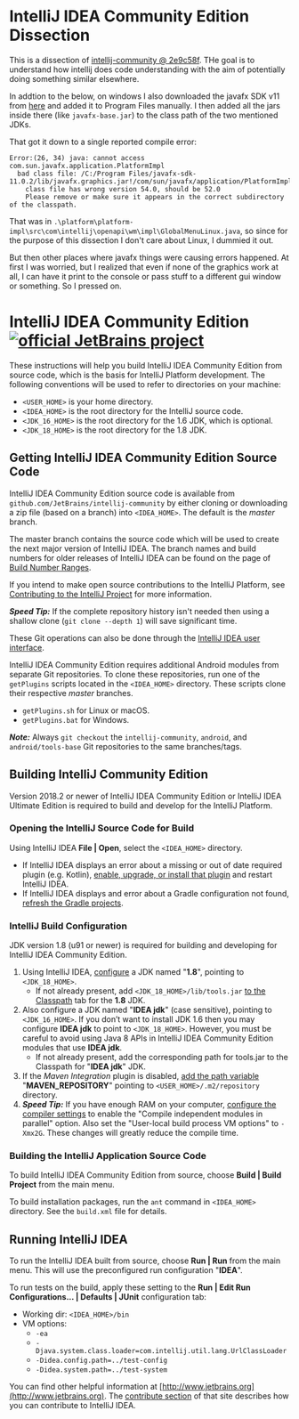# IntelliJ IDEA Community Edition Dissection 

This is a dissection of [intellij-community @ 2e9c58f](https://github.com/JetBrains/intellij-community/commit/2e9c58f56b507fedf8d650dc1e5d6e39300e54ec). THe goal is to understand how intellij does code understanding with the aim of potentially doing  something similar elsewhere.

In addtion to the below, on windows I also downloaded the javafx SDK v11 from [here](https://gluonhq.com/products/javafx/) and added it to Program Files manually.
I then added all the jars inside there (like `javafx-base.jar`) to the class path of the two mentioned JDKs.

That got it down to a single reported compile error:
```
Error:(26, 34) java: cannot access com.sun.javafx.application.PlatformImpl
  bad class file: /C:/Program Files/javafx-sdk-11.0.2/lib/javafx.graphics.jar!/com/sun/javafx/application/PlatformImpl.class
    class file has wrong version 54.0, should be 52.0
    Please remove or make sure it appears in the correct subdirectory of the classpath.
```
That was in `.\platform\platform-impl\src\com\intellij\openapi\wm\impl\GlobalMenuLinux.java`, so since for the purpose of this dissection I don't care about Linux, I dummied it out.

But then other places where javafx things were causing errors happened. At first I was worried, but I realized that even if none of the graphics work at all, 
I can have it print to the console or pass stuff to a different gui window or something. So I pressed on.



# IntelliJ IDEA Community Edition [![official JetBrains project](http://jb.gg/badges/official.svg)](https://confluence.jetbrains.com/display/ALL/JetBrains+on+GitHub)
These instructions will help you build IntelliJ IDEA Community Edition from source code, which is the basis for IntelliJ Platform development.
The following conventions will be used to refer to directories on your machine:
* `<USER_HOME>` is your home directory.
* `<IDEA_HOME>` is the root directory for the IntelliJ source code.
* `<JDK_16_HOME>` is the root directory for the 1.6 JDK, which is optional.
* `<JDK_18_HOME>` is the root directory for the 1.8 JDK.

## Getting IntelliJ IDEA Community Edition Source Code
IntelliJ IDEA Community Edition source code is available from `github.com/JetBrains/intellij-community` by either cloning or
downloading a zip file (based on a branch) into `<IDEA_HOME>`. The default is the *master* branch. 

The master branch contains the source code which will be used to create the next major version of IntelliJ IDEA. The branch names
and build numbers for older releases of IntelliJ IDEA can be found on the page of
[Build Number Ranges](http://www.jetbrains.org/intellij/sdk/docs/basics/getting_started/build_number_ranges.html).

If you intend to make open source contributions to the IntelliJ Platform,
see [Contributing to the IntelliJ Project](http://www.jetbrains.org/display/IJOS/Contribute) for more information.

_**Speed Tip:**_ If the complete repository history isn't needed then using a shallow clone (`git clone --depth 1`) will save significant time.

These Git operations can also be done through the [IntelliJ IDEA user interface](https://www.jetbrains.com/help/idea/using-git-integration.html).

IntelliJ IDEA Community Edition requires additional Android modules from separate Git repositories. To clone these repositories,
run one of the `getPlugins` scripts located in the `<IDEA_HOME>` directory. These scripts clone their respective *master* branches.
* `getPlugins.sh` for Linux or macOS.
* `getPlugins.bat` for Windows.

_**Note:**_ Always `git checkout` the `intellij-community`, `android`, and `android/tools-base` Git repositories to the same branches/tags. 

## Building IntelliJ Community Edition
Version 2018.2 or newer of IntelliJ IDEA Community Edition or IntelliJ IDEA Ultimate Edition is required to build and develop
for the IntelliJ Platform.

### Opening the IntelliJ Source Code for Build
Using IntelliJ IDEA **File | Open**, select the `<IDEA_HOME>` directory. 
* If IntelliJ IDEA displays an error about a missing or out of date required plugin (e.g. Kotlin),
  [enable, upgrade, or install that plugin](https://www.jetbrains.com/help/idea/managing-plugins.html) and restart IntelliJ IDEA.
* If IntelliJ IDEA displays and error about a Gradle configuration not found,
  [refresh the Gradle projects](https://www.jetbrains.com/help/idea/jetgradle-tool-window.html). 

### IntelliJ Build Configuration
JDK version 1.8 (u91 or newer) is required for building and developing for IntelliJ IDEA Community Edition.
1. Using IntelliJ IDEA, [configure](https://www.jetbrains.com/help/idea/sdk.html) a JDK named "**1.8**", pointing to `<JDK_18_HOME>`.
   * If not already present, add `<JDK_18_HOME>/lib/tools.jar` [to the Classpath](https://www.jetbrains.com/help/idea/sdk.html#manage_sdks) tab
     for the **1.8** JDK.
2. Also configure a JDK named "**IDEA jdk**" (case sensitive), pointing to `<JDK_16_HOME>`. If you don’t want to install JDK 1.6
   then you may configure **IDEA jdk** to point to `<JDK_18_HOME>`. However, you must be careful to avoid using Java 8 APIs
   in IntelliJ IDEA Community Edition modules that use **IDEA jdk**. 
   * If not already present, add the corresponding path for tools.jar to the Classpath for "**IDEA jdk**" JDK.
3. If the _Maven Integration_ plugin is disabled, [add the path variable](https://www.jetbrains.com/help/idea/working-with-projects.html#path-variables)
   "**MAVEN_REPOSITORY**" pointing to `<USER_HOME>/.m2/repository` directory.
4. _**Speed Tip:**_ If you have enough RAM on your computer,
   [configure the compiler settings](https://www.jetbrains.com/help/idea/specifying-compilation-settings.html)
   to enable the "Compile independent modules in parallel" option. Also set the "User-local build process VM options" to `-Xmx2G`.
   These changes will greatly reduce the compile time.

### Building the IntelliJ Application Source Code
To build IntelliJ IDEA Community Edition from source, choose **Build | Build Project** from the main menu.

To build installation packages, run the `ant` command in `<IDEA_HOME>` directory. See the `build.xml` file for details.

## Running IntelliJ IDEA
To run the IntelliJ IDEA built from source, choose **Run | Run** from the main menu. This will use the preconfigured run configuration "**IDEA**".

To run tests on the build, apply these setting to the **Run | Edit Run Configurations... | Defaults | JUnit** configuration tab:
  * Working dir: `<IDEA_HOME>/bin`
  * VM options: 
    * `-ea` 
    * `-Djava.system.class.loader=com.intellij.util.lang.UrlClassLoader` 
    * `-Didea.config.path=../test-config`
    * `-Didea.system.path=../test-system`
 
You can find other helpful information at [http://www.jetbrains.org](http://www.jetbrains.org).
The [contribute section](http://www.jetbrains.org/display/IJOS/Contribute) of that site describes how you can contribute to IntelliJ IDEA.